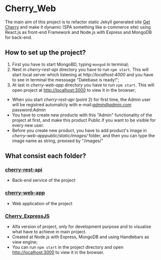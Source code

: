 # Cherry_Web

The main aim of this project is to refactor static Jekyll generated site [Get Cherry](https://hristomachikov.github.io/Cherry_Jekyll/) and make it dynamic (SPA something like e-commerce site) using React.js as front-end Framework and Node.js with Express and MongoDB for back-end.

## How to set up the project?

1. First you have to start MongoBD, typing `mongod` in terminal;
2. Next in *cherry-rest-api* directory you have to run `npm start`. This will start local server which listening at *http://localhost:4000* and you have to see in terminal the messsage "Datebase is ready!";
3. At last in *cherry-web-app* directory you have to run `npm start`. This will open project at [http://localhost:3000](http://localhost:3000) to view it in the browser;

- When you start *cherry-rest-api* (point 2) for first time, the Admin user will be registred automalicly with 
e-mail:*admin@admin.com*
password:*Admin*
- You have to create new products with this "Admin" functionality of the project at first, and make this product Public if you want to be  visible for every new user.
- Before you create new product, you have to add product's image in *cherry-web-apppublic/static/images/* folder, and then you can type the image name as string, prexixed by "/images/" 

## What consist each folder?
### [cherry-rest-api](https://github.com/HristoMachikov/Cherry_Web/tree/master/cherry-rest-api)
- Back-end service of the project

### [cherry-web-app](https://github.com/HristoMachikov/Cherry_Web/tree/master/cherry-web-app)
- Web application of the project

### [Cherry_ExpressJS](https://github.com/HristoMachikov/Cherry_Web/tree/master/Cherry_ExpressJS)
- Alfa version of project, only for development purpose and to visualise what have to achieve in main project. 
- Created at Node.js with Express, MongoDB and using Handlebars as view engine;
- You can run `npm start` in the project directory and open [http://localhost:3000](http://localhost:3000) to view it in the browser.
